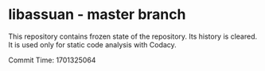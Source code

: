 # libassuan - master branch

This repository contains frozen state of the repository.
Its history is cleared. It is used only for static code
analysis with Codacy.

Commit Time: 1701325064